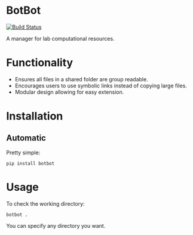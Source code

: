 # BotBot
[![Build Status](https://travis-ci.org/jackstanek/BotBot.svg?branch=master)](https://travis-ci.org/jackstanek/BotBot)

A manager for lab computational resources.

# Functionality

- Ensures all files in a shared folder are group readable.
- Encourages users to use symbolic links instead of copying large files.
- Modular design allowing for easy extension.

# Installation

## Automatic

Pretty simple:

```pip install botbot```

# Usage

To check the working directory:


```botbot .```

You can specify any directory you want.
